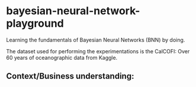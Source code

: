 # bayesian-neural-network-playground
Learning the fundamentals of Bayesian Neural Networks (BNN) by doing.

The dataset used for performing the experimentations is the CalCOFI: Over 60 years of oceanographic data from Kaggle.

## Context/Business understanding: 
